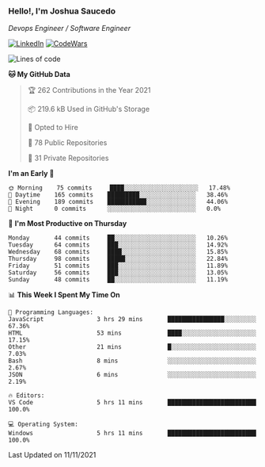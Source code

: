 ### Hello!, I'm Joshua Saucedo
*Devops Engineer / Software Engineer*  

[![LinkedIn](https://img.shields.io/badge/LinkedIn-0073b1?logo=linkedin&style=flat-square&logoColor=white)](https://www.linkedin.com/in/joshua-nathanael-saucedo-uriarte-bb0336169/)
[![CodeWars](https://www.codewars.com/users/joshuansu0897/badges/micro)](https://www.codewars.com/users/joshuansu0897)

<!--START_SECTION:waka-->
![Lines of code](https://img.shields.io/badge/From%20Hello%20World%20I%27ve%20Written-3.7%20million%20lines%20of%20code-blue)

**🐱 My GitHub Data** 

> 🏆 262 Contributions in the Year 2021
 > 
> 📦 219.6 kB Used in GitHub's Storage 
 > 
> 💼 Opted to Hire
 > 
> 📜 78 Public Repositories 
 > 
> 🔑 31 Private Repositories  
 > 
**I'm an Early 🐤** 

```text
🌞 Morning    75 commits     ████░░░░░░░░░░░░░░░░░░░░░   17.48% 
🌆 Daytime    165 commits    █████████░░░░░░░░░░░░░░░░   38.46% 
🌃 Evening    189 commits    ███████████░░░░░░░░░░░░░░   44.06% 
🌙 Night      0 commits      ░░░░░░░░░░░░░░░░░░░░░░░░░   0.0%

```
📅 **I'm Most Productive on Thursday** 

```text
Monday       44 commits     ██░░░░░░░░░░░░░░░░░░░░░░░   10.26% 
Tuesday      64 commits     ███░░░░░░░░░░░░░░░░░░░░░░   14.92% 
Wednesday    68 commits     ████░░░░░░░░░░░░░░░░░░░░░   15.85% 
Thursday     98 commits     █████░░░░░░░░░░░░░░░░░░░░   22.84% 
Friday       51 commits     ███░░░░░░░░░░░░░░░░░░░░░░   11.89% 
Saturday     56 commits     ███░░░░░░░░░░░░░░░░░░░░░░   13.05% 
Sunday       48 commits     ██░░░░░░░░░░░░░░░░░░░░░░░   11.19%

```


📊 **This Week I Spent My Time On** 

```text
💬 Programming Languages: 
JavaScript               3 hrs 29 mins       ████████████████░░░░░░░░░   67.36% 
HTML                     53 mins             ████░░░░░░░░░░░░░░░░░░░░░   17.15% 
Other                    21 mins             █░░░░░░░░░░░░░░░░░░░░░░░░   7.03% 
Bash                     8 mins              ░░░░░░░░░░░░░░░░░░░░░░░░░   2.67% 
JSON                     6 mins              ░░░░░░░░░░░░░░░░░░░░░░░░░   2.19%

🔥 Editors: 
VS Code                  5 hrs 11 mins       █████████████████████████   100.0%

💻 Operating System: 
Windows                  5 hrs 11 mins       █████████████████████████   100.0%

```


 Last Updated on 11/11/2021
<!--END_SECTION:waka-->
